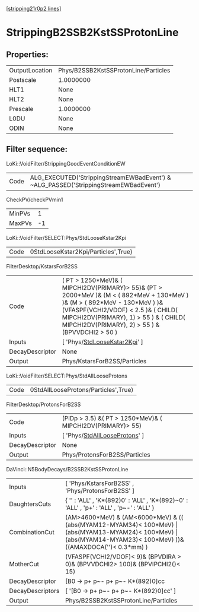 [[stripping21r0p2 lines]](./stripping21r0p2-index)

# StrippingB2SSB2KstSSProtonLine

## Properties:

|                |                                      |
|----------------|--------------------------------------|
| OutputLocation | Phys/B2SSB2KstSSProtonLine/Particles |
| Postscale      | 1.0000000                            |
| HLT1           | None                                 |
| HLT2           | None                                 |
| Prescale       | 1.0000000                            |
| L0DU           | None                                 |
| ODIN           | None                                 |

## Filter sequence:

LoKi::VoidFilter/StrippingGoodEventConditionEW

|      |                                                                                      |
|------|--------------------------------------------------------------------------------------|
| Code | ALG_EXECUTED('StrippingStreamEWBadEvent') & ~ALG_PASSED('StrippingStreamEWBadEvent') |

CheckPV/checkPVmin1

|        |     |
|--------|-----|
| MinPVs | 1   |
| MaxPVs | -1  |

LoKi::VoidFilter/SELECT:Phys/StdLooseKstar2Kpi

|      |                                     |
|------|-------------------------------------|
| Code | 0StdLooseKstar2Kpi/Particles',True) |

FilterDesktop/KstarsForB2SS

|                 |                                                                                                                                                                                                                                                                            |
|-----------------|----------------------------------------------------------------------------------------------------------------------------------------------------------------------------------------------------------------------------------------------------------------------------|
| Code            | ( PT \> 1250\*MeV)& ( MIPCHI2DV(PRIMARY)\> 55)& (PT \> 2000\*MeV )& (M \< ( 892\*MeV + 130\*MeV ) )& (M \> ( 892\*MeV - 130\*MeV ) )& (VFASPF(VCHI2/VDOF) \< 2.5 )& ( CHILD( MIPCHI2DV(PRIMARY), 1) \> 55 ) & ( CHILD( MIPCHI2DV(PRIMARY), 2) \> 55 ) & (BPVVDCHI2 \> 50 ) |
| Inputs          | [ 'Phys/[StdLooseKstar2Kpi](./stripping21r0p2-commonparticles-stdloosekstar2kpi)' ]                                                                                                                                                                                      |
| DecayDescriptor | None                                                                                                                                                                                                                                                                       |
| Output          | Phys/KstarsForB2SS/Particles                                                                                                                                                                                                                                               |

LoKi::VoidFilter/SELECT:Phys/StdAllLooseProtons

|      |                                      |
|------|--------------------------------------|
| Code | 0StdAllLooseProtons/Particles',True) |

FilterDesktop/ProtonsForB2SS

|                 |                                                                                         |
|-----------------|-----------------------------------------------------------------------------------------|
| Code            | (PIDp \> 3.5) &( PT \> 1250\*MeV)& ( MIPCHI2DV(PRIMARY)\> 55)                           |
| Inputs          | [ 'Phys/[StdAllLooseProtons](./stripping21r0p2-commonparticles-stdalllooseprotons)' ] |
| DecayDescriptor | None                                                                                    |
| Output          | Phys/ProtonsForB2SS/Particles                                                           |

DaVinci::N5BodyDecays/B2SSB2KstSSProtonLine

|                  |                                                                                                                                                                              |
|------------------|------------------------------------------------------------------------------------------------------------------------------------------------------------------------------|
| Inputs           | [ 'Phys/KstarsForB2SS' , 'Phys/ProtonsForB2SS' ]                                                                                                                           |
| DaughtersCuts    | { '' : 'ALL' , 'K\*(892)0' : 'ALL' , 'K\*(892)~0' : 'ALL' , 'p+' : 'ALL' , 'p~-' : 'ALL' }                                                                                   |
| CombinationCut   | (AM\>4600\*MeV) & (AM\<6000\*MeV) & (( (abs(MYAM12-MYAM34)\< 100\*MeV) \| (abs(MYAM13-MYAM24)\< 100\*MeV) \| (abs(MYAM14-MYAM23)\< 100\*MeV) ))& ((AMAXDOCA('')\< 0.3\*mm) ) |
| MotherCut        | (VFASPF(VCHI2/VDOF)\< 9)& (BPVDIRA \> 0)& (BPVVDCHI2\> 100)& (BPVIPCHI2()\< 15)                                                                                              |
| DecayDescriptor  | [B0 -\> p+ p~- p+ p~- K\*(892)0]cc                                                                                                                                         |
| DecayDescriptors | [ '[B0 -\> p+ p~- p+ p~- K\*(892)0]cc' ]                                                                                                                                 |
| Output           | Phys/B2SSB2KstSSProtonLine/Particles                                                                                                                                         |
